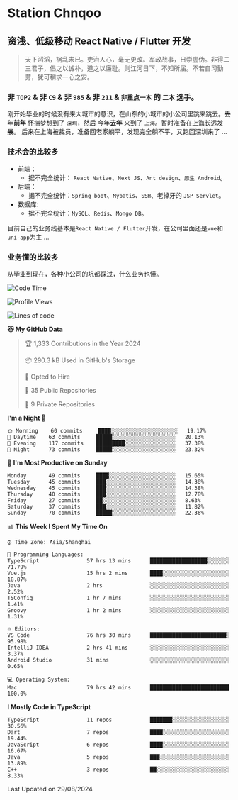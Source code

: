 # Station Chnqoo

## 资浅、低级移动 React Native / Flutter 开发

> 天下滔滔，祸乱未已。吏治人心，毫无更改。军政战事，日崇虚伪。非得二三君子，倡之以诚朴，道之以廉耻。则江河日下，不知所届。不若自习勤劳，犹可稍求一心之安。

### 非 `TOP2` & 非 `C9` & 非 `985` & 非 `211` & `非重点一本` 的 `二本` 选手。

刚开始毕业的时候没有来大城市的意识，在山东的小城市的小公司里跳来跳去。~~去年~~**前年** 怀揣梦想到了 `深圳`，然后 ~~今年~~**去年** 来到了 `上海`。~~暂时准备在上海长远发展~~。
后来在上海被裁员，准备回老家躺平，发现完全躺不平，又跑回深圳来了 ...

### 技术会的比较多

- 前端：
  - 据不完全统计： `React Native`、`Next JS`、`Ant design`、`原生 Android`。
- 后端：
  - 据不完全统计：`Spring boot`、`Mybatis`、`SSH`、老掉牙的 `JSP Servlet`。
- 数据库:
  - 据不完全统计：`MySQL`、`Redis`、`Mongo DB`。

目前自己的业务线基本是`React Native / Flutter`开发，在公司里面还是`vue`和`uni-app`为主 ...

### 业务懂的比较多

从毕业到现在，各种小公司的坑都踩过，什么业务也懂。

<!--START_SECTION:waka-->
![Code Time](http://img.shields.io/badge/Code%20Time-5%2C922%20hrs%208%20mins-blue)

![Profile Views](http://img.shields.io/badge/Profile%20Views-2-blue)

![Lines of code](https://img.shields.io/badge/From%20Hello%20World%20I%27ve%20Written-295%20Thousand%20lines%20of%20code-blue)

**🐱 My GitHub Data** 

> 🏆 1,333 Contributions in the Year 2024
 > 
> 📦 290.3 kB Used in GitHub's Storage 
 > 
> 💼 Opted to Hire
 > 
> 📜 35 Public Repositories 
 > 
> 🔑 9 Private Repositories  
 > 
**I'm a Night 🦉** 

```text
🌞 Morning    60 commits     ████░░░░░░░░░░░░░░░░░░░░░   19.17% 
🌆 Daytime    63 commits     █████░░░░░░░░░░░░░░░░░░░░   20.13% 
🌃 Evening    117 commits    █████████░░░░░░░░░░░░░░░░   37.38% 
🌙 Night      73 commits     █████░░░░░░░░░░░░░░░░░░░░   23.32%

```
📅 **I'm Most Productive on Sunday** 

```text
Monday       49 commits     ████░░░░░░░░░░░░░░░░░░░░░   15.65% 
Tuesday      45 commits     ███░░░░░░░░░░░░░░░░░░░░░░   14.38% 
Wednesday    45 commits     ███░░░░░░░░░░░░░░░░░░░░░░   14.38% 
Thursday     40 commits     ███░░░░░░░░░░░░░░░░░░░░░░   12.78% 
Friday       27 commits     ██░░░░░░░░░░░░░░░░░░░░░░░   8.63% 
Saturday     37 commits     ███░░░░░░░░░░░░░░░░░░░░░░   11.82% 
Sunday       70 commits     █████░░░░░░░░░░░░░░░░░░░░   22.36%

```


📊 **This Week I Spent My Time On** 

```text
⌚︎ Time Zone: Asia/Shanghai

💬 Programming Languages: 
TypeScript               57 hrs 13 mins      ██████████████████░░░░░░░   71.79% 
Vue.js                   15 hrs 2 mins       ████░░░░░░░░░░░░░░░░░░░░░   18.87% 
Java                     2 hrs               ░░░░░░░░░░░░░░░░░░░░░░░░░   2.52% 
TSConfig                 1 hr 7 mins         ░░░░░░░░░░░░░░░░░░░░░░░░░   1.41% 
Groovy                   1 hr 2 mins         ░░░░░░░░░░░░░░░░░░░░░░░░░   1.31%

🔥 Editors: 
VS Code                  76 hrs 30 mins      ████████████████████████░   95.98% 
IntelliJ IDEA            2 hrs 41 mins       ░░░░░░░░░░░░░░░░░░░░░░░░░   3.37% 
Android Studio           31 mins             ░░░░░░░░░░░░░░░░░░░░░░░░░   0.65%

💻 Operating System: 
Mac                      79 hrs 42 mins      █████████████████████████   100.0%

```

**I Mostly Code in TypeScript** 

```text
TypeScript               11 repos            ███████░░░░░░░░░░░░░░░░░░   30.56% 
Dart                     7 repos             ████░░░░░░░░░░░░░░░░░░░░░   19.44% 
JavaScript               6 repos             ████░░░░░░░░░░░░░░░░░░░░░   16.67% 
Java                     5 repos             ███░░░░░░░░░░░░░░░░░░░░░░   13.89% 
C++                      3 repos             ██░░░░░░░░░░░░░░░░░░░░░░░   8.33%

```



 Last Updated on 29/08/2024
<!--END_SECTION:waka-->

<!---
ChenqiaoStation/ChenqiaoStation is a ✨ special ✨ repository because its `README.md` (this file) appears on your GitHub profile.
You can click the Preview link to take a look at your changes.
--->
